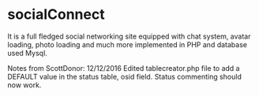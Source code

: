 # socialConnect
It is a full fledged social networking site equipped with chat system, avatar loading, 
photo loading and much more implemented in PHP and database used Mysql.

Notes from ScottDonor:
12/12/2016 
Edited tablecreator.php file to add a DEFAULT value in the status table, osid field. Status commenting should now work.
